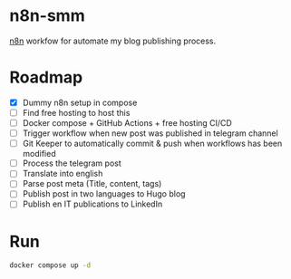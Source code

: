 # n8n-smm
[n8n](https://github.com/n8n-io/n8n) workfow for automate my blog publishing process.

# Roadmap
- [x] Dummy n8n setup in compose
- [ ] Find free hosting to host this
- [ ] Docker compose + GitHub Actions + free hosting CI/CD 
- [ ] Trigger workflow when new post was published in telegram channel
- [ ] Git Keeper to automatically commit & push when workflows has been modified
- [ ] Process the telegram post
- [ ] Translate into english
- [ ] Parse post meta (Title, content, tags)
- [ ] Publish post in two languages to Hugo blog
- [ ] Publish en IT publications to LinkedIn

# Run

```bash
docker compose up -d
```